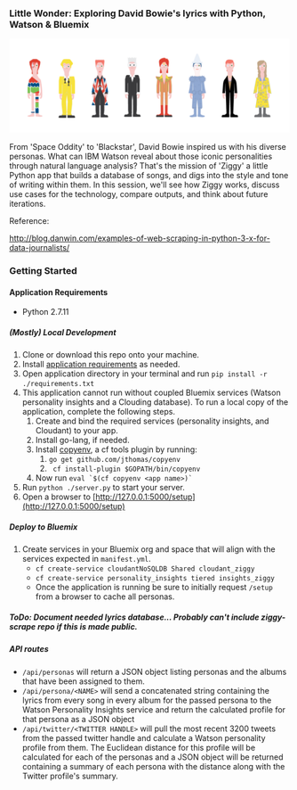 ### Little Wonder: Exploring David Bowie's lyrics with Python, Watson & Bluemix
 
![concept](illustrations/bowie-hi.png) 
 
From 'Space Oddity' to 'Blackstar', David Bowie inspired us with his diverse personas. What can IBM Watson reveal about those iconic personalities through natural language analysis? That's the mission of 'Ziggy' a little Python app that builds a database of songs, and digs into the style and tone of writing within them. In this session, we'll see how Ziggy works, discuss use cases for the technology, compare outputs, and think about future iterations.

Reference:

http://blog.danwin.com/examples-of-web-scraping-in-python-3-x-for-data-journalists/

### Getting Started

#### Application Requirements
* Python 2.7.11

##### (Mostly) Local Development

1. Clone or download this repo onto your machine.
1. Install [application requirements](application-requirements) as needed.
1. Open application directory in your terminal and run
    `pip install -r ./requirements.txt`
1. This application cannot run without coupled Bluemix services (Watson personality insights and a Clouding database).  To run a local copy of the application, complete the following steps.
    1.  Create and bind the required services (personality insights, and Cloudant) to your app. 
    1.  Install go-lang, if needed.
    1.  Install [copyenv](https://github.com/jthomas/copyenv), a cf tools plugin by running:
        1.  `go get github.com/jthomas/copyenv `
        1.  ` cf install-plugin $GOPATH/bin/copyenv`
    1.  Now run ```eval `$(cf copyenv <app name>)` ```
1. Run `python ./server.py` to start your server.
1. Open a browser to [http://127.0.0.1:5000/setup](http://127.0.0.1:5000/setup)

##### Deploy to Bluemix

1. Create services in your Bluemix org and space that will align with the services expected in `manifest.yml`.
    * `cf create-service cloudantNoSQLDB Shared cloudant_ziggy`
    * `cf create-service personality_insights tiered insights_ziggy`
    * Once the application is running be sure to initially request `/setup` from a browser to cache all personas.

##### ToDo: Document needed lyrics database...  Probably can't include ziggy-scrape repo if this is made public.



##### API routes

*  `/api/personas`  will return a JSON object listing personas and the albums that have been assigned to them.
*  `/api/persona/<NAME>` will send a concatenated string containing the lyrics from every song in every album for the passed persona to the Watson Personality Insights service and return the calculated profile for that persona as a JSON object
* `/api/twitter/<TWITTER HANDLE>` will pull the most recent 3200 tweets from the passed twitter handle and calculate a Watson personality profile from them.  The Euclidean distance for this profile will be calculated for each of the personas and a JSON object will be returned containing a summary of each persona with the distance along with the Twitter profile's summary.


